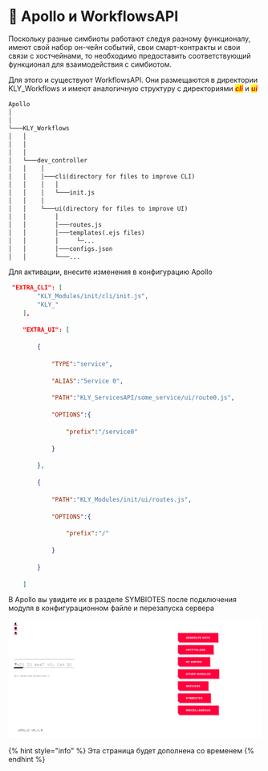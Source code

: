 # 🥵 Apollo и WorkflowsAPI

Поскольку разные симбиоты работают следуя разному функционалу, имеют свой набор он-чейн событий, свои смарт-контракты и свои связи с хостчейнами, то необходимо предоставить соответствующий функционал для взаимодействия с симбиотом.

Для этого и существуют WorkflowsAPI. Они размещаются в директории KLY\_Workflows и имеют аналогичную структуру с директориями _<mark style="color:red;">**cli**</mark>_ и _<mark style="color:red;">**ui**</mark>_

```
Apollo
│     
│   
└───KLY_Workflows
│   │   
│   │
│   │   
│   └───dev_controller
│   │    │   
│   │    │───cli(directory for files to improve CLI)
│   │    │   │
│   │    │   └───init.js 
│   │    │
│   │    └───ui(directory for files to improve UI)
│   │        │
│   │        │───routes.js
│   │        │───templates(.ejs files)
│   │        │     └─...
│   │        │───configs.json
│   │        └───...
```

Для активации, внесите изменения в конфигурацию Apollo

```json
 "EXTRA_CLI": [
        "KLY_Modules/init/cli/init.js",
        "KLY_"
    ],

    "EXTRA_UI": [
        
        {

            "TYPE":"service",
            
            "ALIAS":"Service 0",

            "PATH":"KLY_ServicesAPI/some_service/ui/route0.js",
            
            "OPTIONS":{
             
                "prefix":"/service0"
            
            }

        },

        {

            "PATH":"KLY_Modules/init/ui/routes.js",

            "OPTIONS":{
             
                "prefix":"/"
            
            }

        }
        
    ]
```

В Apollo вы увидите их в разделе SYMBIOTES после подключения модуля в конфигурационном файле и перезапуска сервера

![](<../../.gitbook/assets/image (40).png>)

{% hint style="info" %}
Эта страница будет дополнена со временем
{% endhint %}
